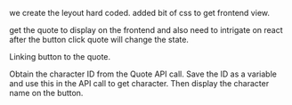 we create the leyout hard coded.
added bit of css to get frontend view.

get the quote to display on the frontend and also need to intrigate on react
after the button click quote will change the state.

Linking button to the quote. 

Obtain the character ID from the Quote API call. 
Save the ID as a variable and use this in the API call to get character. 
Then display the character name on the button. 

